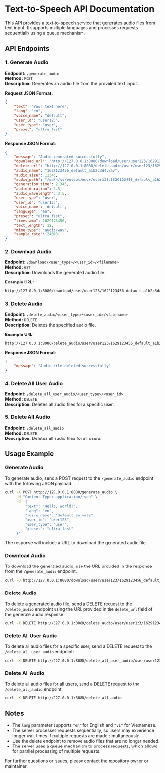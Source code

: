 # Text-to-Speech API Documentation

This API provides a text-to-speech service that generates audio files from text input. It supports multiple languages and processes requests sequentially using a queue mechanism.

## API Endpoints

### 1. Generate Audio

**Endpoint:** `/generate_audio`  
**Method:** `POST`  
**Description:** Generates an audio file from the provided text input.

**Request JSON Format:**

```json
{
    "text": "Your text here",
    "lang": "en",
    "voice_name": "default",
    "user_id": "user123",
    "user_type": "user",
    "preset": "ultra_fast"
}
```

**Response JSON Format:**

```json
{
    "message": "Audio generated successfully",
    "download_url": "http://127.0.0.1:8080/download/user/user123/1629123456_default_a1b2c3d4.wav",
    "delete_url": "http://127.0.0.1:8080/delete_audio/user/user123/1629123456_default_a1b2c3d4.wav",
    "audio_name": "1629123456_default_a1b2c3d4.wav",
    "audio_size": 12345,
    "audio_path": "/path/to/output/user/user123/1629123456_default_a1b2c3d4.wav",
    "generation_time": 2.345,
    "audio_duration": 3.5,
    "audio_wavelength": 3.5,
    "user_type": "user",
    "user_id": "user123",
    "voice_name": "default",
    "language": "en",
    "preset": "ultra_fast",
    "timestamp": 1629123456,
    "text_length": 12,
    "mime_type": "audio/wav",
    "sample_rate": 24000
}
```

### 2. Download Audio

**Endpoint:** `/download/<user_type>/<user_id>/<filename>`  
**Method:** `GET`  
**Description:** Downloads the generated audio file.

**Example URL:**

```bash
http://127.0.0.1:8080/download/user/user123/1629123456_default_a1b2c3d4.wav
```

### 3. Delete Audio

**Endpoint:** `/delete_audio/<user_type>/<user_id>/<filename>`  
**Method:** `DELETE`  
**Description:** Deletes the specified audio file.

**Example URL:**

```bash
http://127.0.0.1:8080/delete_audio/user/user123/1629123456_default_a1b2c3d4.wav
```

**Response JSON Format:**

```json
{
    "message": "Audio file deleted successfully"
}
```

### 4. Delete All User Audio

**Endpoint:** `/delete_all_user_audio/<user_type>/<user_id>`  
**Method:** `DELETE`  
**Description:** Deletes all audio files for a specific user.

### 5. Delete All Audio

**Endpoint:** `/delete_all_audio`  
**Method:** `DELETE`  
**Description:** Deletes all audio files for all users.

## Usage Example

### Generate Audio

To generate audio, send a POST request to the `/generate_audio` endpoint with the following JSON payload:

```bash
curl -X POST http://127.0.0.1:8080/generate_audio \
     -H "Content-Type: application/json" \
     -d '{
         "text": "Hello, world!",
         "lang": "en",
         "voice_name": "default_en_male",
         "user_id": "user123",
         "user_type": "user",
         "preset": "ultra_fast"
     }'
```

The response will include a URL to download the generated audio file.

### Download Audio

To download the generated audio, use the URL provided in the response from the `/generate_audio` endpoint.

```bash
curl -O http://127.0.0.1:8080/download/user/user123/1629123456_default_a1b2c3d4.wav

```

### Delete Audio

To delete a generated audio file, send a DELETE request to the `/delete_audio` endpoint using the URL provided in the `delete_url` field of the generate audio response.

```bash
curl -X DELETE http://127.0.0.1:8080/delete_audio/user/user123/1629123456_default_a1b2c3d4.wav
```

### Delete All User Audio

To delete all audio files for a specific user, send a DELETE request to the `/delete_all_user_audio` endpoint:

```bash
curl -X DELETE http://127.0.0.1:8080/delete_all_user_audio/user/user123
```

### Delete All Audio

To delete all audio files for all users, send a DELETE request to the `/delete_all_audio` endpoint:

```bash
curl -X DELETE http://127.0.0.1:8080/delete_all_audio
```

## Notes

- The `lang` parameter supports `"en"` for English and `"vi"` for Vietnamese.
- The server processes requests sequentially, so users may experience longer wait times if multiple requests are made simultaneously.
- Use the delete endpoint to remove audio files that are no longer needed.
- The server uses a queue mechanism to process requests, which allows for parallel processing of multiple requests.

For further questions or issues, please contact the repository owner or maintainer.
